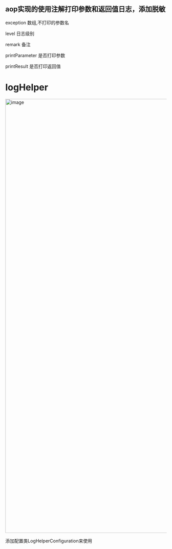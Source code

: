 ## aop实现的使用注解打印参数和返回值日志，添加脱敏

exception  数组,不打印的参数名

level      日志级别

remark     备注

printParameter 是否打印参数

printResult    是否打印返回值


# logHelper

<img width="1351" alt="image" src="https://user-images.githubusercontent.com/54015884/185789440-54b554de-bca0-424e-9c34-ae23115b7073.png">

添加配置类LogHelperConfiguration来使用


